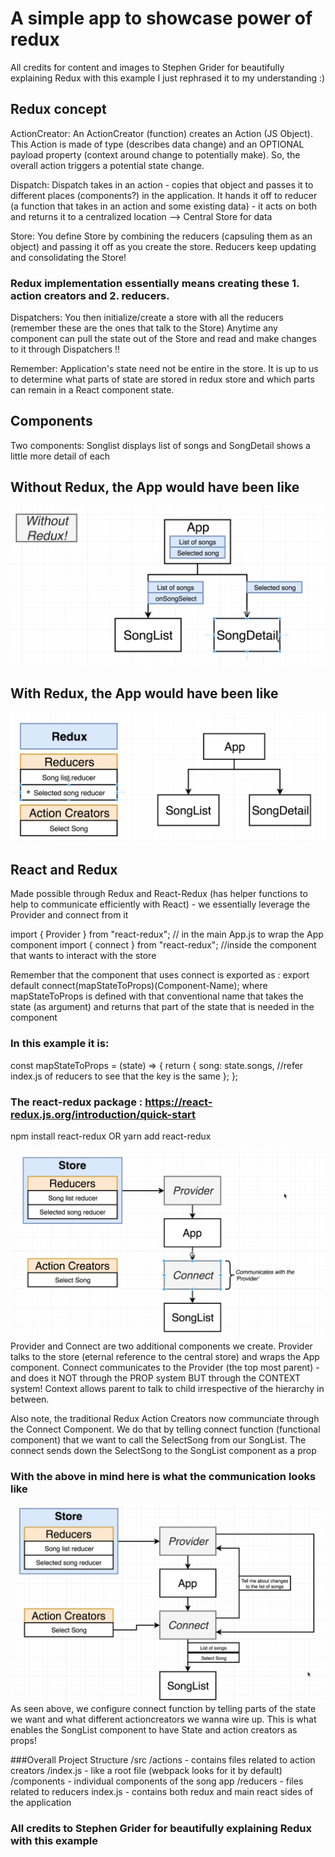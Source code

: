 # A simple app to showcase power of redux

All credits for content and images to Stephen Grider for beautifully explaining Redux with this example
I just rephrased it to my understanding :)

## Redux concept

ActionCreator: An ActionCreator (function) creates an Action (JS Object). This Action is made of type (describes data change) and an OPTIONAL payload property (context around change to potentially make). So, the overall action triggers a potential state change.

Dispatch: Dispatch takes in an action - copies that object and passes it to different places (components?) in the application. It hands it off to reducer (a function that takes in an action and some existing data) - it acts on both and returns it to a centralized location --> Central Store for data

Store: You define Store by combining the reducers (capsuling them as an object) and passing it off as you create the store.
Reducers keep updating and consolidating the Store!

### Redux implementation essentially means creating these 1. action creators and 2. reducers.

Dispatchers: You then initialize/create a store with all the reducers (remember these are the ones that talk to the Store)
Anytime any component can pull the state out of the Store and read and make changes to it through Dispatchers !!

Remember: Application's state need not be entire in the store. It is up to us to determine what parts of state are stored in redux store and which parts can remain in a React component state.

## Components

Two components:
Songlist displays list of songs and
SongDetail shows a little more detail of each

## Without Redux, the App would have been like

![Without Redux- The App would look like](/public/withoutRedux.png)

## With Redux, the App would have been like

![With Redux- The App would look like](/public/withRedux.png)

## React and Redux

Made possible through Redux and React-Redux (has helper functions to help to communicate efficiently with React) - we essentially leverage the Provider and connect from it

import { Provider } from "react-redux"; // in the main App.js to wrap the App component
import { connect } from "react-redux"; //inside the component that wants to interact with the store

Remember that the component that uses connect is exported as :
export default connect(mapStateToProps)(Component-Name);
where mapStateToProps is defined with that conventional name that takes the state (as argument) and returns that part of the state that is needed in the component

### In this example it is:

const mapStateToProps = (state) => {
return {
song: state.songs, //refer index.js of reducers to see that the key is the same
};
};

### The react-redux package : https://react-redux.js.org/introduction/quick-start

npm install react-redux
OR
yarn add react-redux

![React-Redux implementation](/public/react-redux-implementation.png)
Provider and Connect are two additional components we create. Provider talks to the store (eternal reference to the central store) and wraps the App component.
Connect communicates to the Provider (the top most parent) - and does it NOT through the PROP system BUT through the CONTEXT system! Context allows parent to talk to child irrespective of the hierarchy in between.

Also note, the traditional Redux Action Creators now communciate through the Connect Component. We do that by telling connect function (functional component) that we want to call the SelectSong from our SongList. The connect sends down the SelectSong to the SongList component as a prop

### With the above in mind here is what the communication looks like

![React Redux detail use case](/public/react-redux-implementation-detail.png)
As seen above, we configure connect function by telling parts of the state we want and what different actioncreators we wanna wire up. This is what enables the SongList component to have State and action creators as props!

###Overall Project Structure
/src
/actions - contains files related to action creators
/index.js - like a root file (webpack looks for it by default)  
 /components - individual components of the song app
/reducers - files related to reducers
index.js - contains both redux and main react sides of the application

### All credits to Stephen Grider for beautifully explaining Redux with this example
